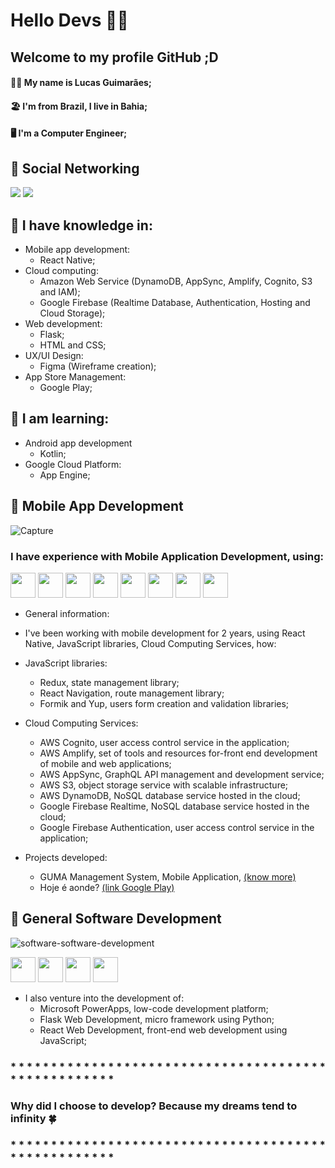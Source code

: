 # Hello Devs 🖖🏽
## Welcome to my profile GitHub ;D
#### 🧙‍♂️ My name is Lucas Guimarães;
#### 🏖️ I'm from Brazil, I live in Bahia;
#### 🖥️ I'm a Computer Engineer;

## 📌 Social Networking
<div>
<a href="https://instagram.com/lukeguima" target="_blank"><img src="https://img.shields.io/badge/-Instagram-%23E4405F?style=for-the-badge&logo=instagram&logoColor=white" target="_blank"></a>
<a href="https://www.linkedin.com/in/lukeguima" target="_blank"><img src="https://img.shields.io/badge/-LinkedIn-%230077B5?style=for-the-badge&logo=linkedin&logoColor=white" target="_blank"></a>   
</div>

## 📗 I have knowledge in:
- Mobile app development:
  - React Native;
- Cloud computing:
  - Amazon Web Service (DynamoDB, AppSync, Amplify, Cognito, S3 and IAM);
  - Google Firebase (Realtime Database, Authentication, Hosting and Cloud Storage);
- Web development:
  - Flask;
  - HTML and CSS;
- UX/UI Design:
  - Figma (Wireframe creation);
- App Store Management:
  - Google Play;

## 📘 I am learning:
- Android app development
  - Kotlin;
- Google Cloud Platform:
  - App Engine;

## 📱 Mobile App Development
![Capture](https://user-images.githubusercontent.com/29000780/169181856-5ece8f85-f192-42ae-ba6c-68fa0ee9c815.PNG)
### I have experience with Mobile Application Development, using:
<div>
<img src="https://cdn.jsdelivr.net/gh/devicons/devicon/icons/javascript/javascript-original.svg" width="40" height="40"/>       
<img src="https://cdn.jsdelivr.net/gh/devicons/devicon/icons/react/react-original.svg" width="40" height="40"/>       
<img src="https://cdn.jsdelivr.net/gh/devicons/devicon/icons/redux/redux-original.svg" width="40" height="40"/>          
<img src="https://cdn.jsdelivr.net/gh/devicons/devicon/icons/amazonwebservices/amazonwebservices-original.svg" width="40" height="40"/>            
<img src="https://cdn.jsdelivr.net/gh/devicons/devicon/icons/firebase/firebase-plain.svg" width="40" height="40"/>     
<img src="https://cdn.jsdelivr.net/gh/devicons/devicon/icons/androidstudio/androidstudio-original.svg" width="40" height="40"/>
<img src="https://cdn.jsdelivr.net/gh/devicons/devicon/icons/figma/figma-original.svg" width="40" height="40"/>
<img src="https://cdn.jsdelivr.net/gh/devicons/devicon/icons/git/git-original.svg" width="40" height="40"/>  
</div>

- General information:
 - I've been working with mobile development for 2 years, using React Native, JavaScript libraries, Cloud Computing Services, how:
  - JavaScript libraries:
    - Redux, state management library;
    - React Navigation, route management library;
    - Formik and Yup, users form creation and validation libraries;

  - Cloud Computing Services:
    - AWS Cognito, user access control service in the application;
    - AWS Amplify, set of tools and resources for-front end development of mobile and web applications;
    - AWS AppSync, GraphQL API management and development service;
    - AWS S3, object storage service with scalable infrastructure;
    - AWS DynamoDB, NoSQL database service hosted in the cloud;
    - Google Firebase Realtime, NoSQL database service hosted in the cloud;
    - Google Firebase Authentication, user access control service in the application;

- Projects developed:
  - GUMA Management System, Mobile Application, [(know more)](https://www.maisregiao.com.br/noticia/51505/estudantes-de-engenharia-desenvolvem-aplicativo-e-sistema-para-o-guma?fbclid=IwAR1Q7fDft6d5ujDeSlFLUwacsSG_9GWdeShNUBrPcjw_izaskevOqSJgtLo)
  - Hoje é aonde? [(link Google Play)](https://play.google.com/store/apps/details?id=com.hojeeaonde)

## 🌟 General Software Development
![software-software-development](https://user-images.githubusercontent.com/29000780/169191043-7e456e69-f3a0-49d0-9228-27e10cc83d35.gif)
<div>
  <img src="https://cdn.jsdelivr.net/gh/devicons/devicon/icons/azure/azure-original.svg" width="40" height="40"/>
  <img src="https://cdn.jsdelivr.net/gh/devicons/devicon/icons/python/python-original.svg" width="40" height="40"/>
  <img src="https://cdn.jsdelivr.net/gh/devicons/devicon/icons/react/react-original.svg" width="40" height="40"/>
  <img src="https://cdn.jsdelivr.net/gh/devicons/devicon/icons/flask/flask-original.svg" width="40" height="40"/>
</div>

- I also venture into the development of:
  - Microsoft PowerApps, low-code development platform;
  - Flask Web Development, micro framework using Python;
  - React Web Development, front-end web development using JavaScript;

### * * * * * * * * * * * * * * * * * * * * * * * * * * * * * * * * * * * * * * * * * * * * * * * * * * * *
### Why did I choose to develop? Because my dreams tend to infinity 🍀
### * * * * * * * * * * * * * * * * * * * * * * * * * * * * * * * * * * * * * * * * * * * * * * * * * * * *
